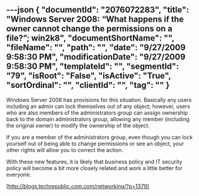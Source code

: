 ---json
{
  "documentId": "2076072283",
  "title": "Windows Server 2008: “What happens if the owner cannot change the permissions on a file?”; win2k8",
  "documentShortName": "",
  "fileName": "",
  "path": "",
  "date": "9/27/2009 9:58:30 PM",
  "modificationDate": "9/27/2009 9:58:30 PM",
  "templateId": "",
  "segmentId": "79",
  "isRoot": "False",
  "isActive": "True",
  "sortOrdinal": "",
  "clientId": "",
  "tag": ""
}
---

Windows Server 2008 has provisions for this situation. Basically any users including an admin can lock themselves out of any object; however, users who are also members of the administrators group can assign ownership back to the domain administrators group, allowing any member (including the original owner) to modify the ownership of the object.

If you are a member of the administrators group, even though you can lock yourself out of being able to change permissions or see an object, your other rights will allow you to correct the action.

With these new features, it is likely that business policy and IT security policy will become a bit more closely related and work a little better for everyone.

[http://blogs.techrepublic.com.com/networking/?p=1379]
